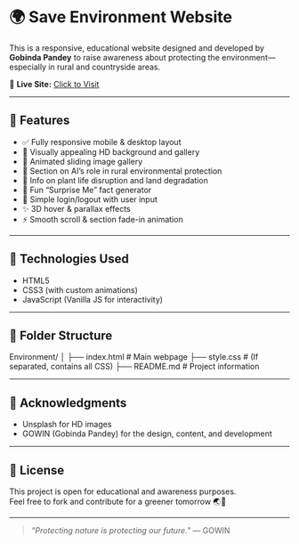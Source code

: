 # 🌍 Save Environment Website

This is a responsive, educational website designed and developed by **Gobinda Pandey** to raise awareness about protecting the environment—especially in rural and countryside areas.

🚀 **Live Site:** [Click to Visit](https://gowinx.github.io/Environment/)

---

## 🌱 Features

- ✅ Fully responsive mobile & desktop layout
- 🎨 Visually appealing HD background and gallery
- 📸 Animated sliding image gallery
- 🤖 Section on AI’s role in rural environmental protection
- 🌿 Info on plant life disruption and land degradation
- 🎁 Fun “Surprise Me” fact generator
- 👤 Simple login/logout with user input
- ✨ 3D hover & parallax effects
- ⚡ Smooth scroll & section fade-in animation

---

## 🔧 Technologies Used

- HTML5  
- CSS3 (with custom animations)  
- JavaScript (Vanilla JS for interactivity)

---

## 📂 Folder Structure

Environment/
│
├── index.html # Main webpage
├── style.css # (If separated, contains all CSS)
├── README.md # Project information



---

## 🙌 Acknowledgments

- Unsplash for HD images  
- GOWIN (Gobinda Pandey) for the design, content, and development

---

## 📢 License

This project is open for educational and awareness purposes.  
Feel free to fork and contribute for a greener tomorrow 🌏💚

---

> _"Protecting nature is protecting our future."_ — GOWIN
